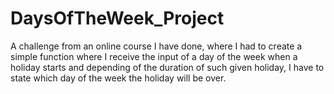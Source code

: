 # DaysOfTheWeek_Project
A challenge from an online course I have done, where I had to create a simple function where I receive the input of a day of the week when a holiday starts and depending of the duration of such given holiday, I have to state which day of the week the holiday will be over.
